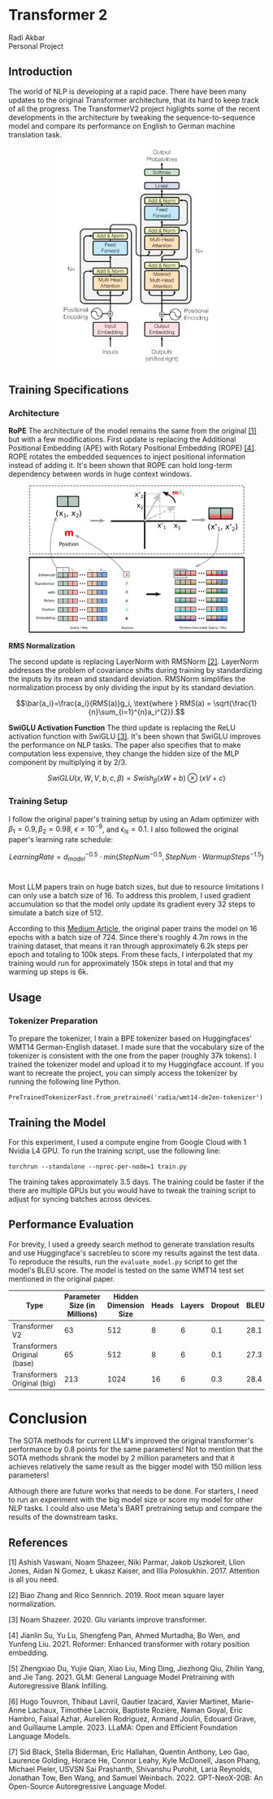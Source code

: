 # Transformer 2
Radi Akbar <br>
Personal Project

## Introduction
The world of NLP is developing at a rapid pace. There have been many updates to the original Transformer architecture, that its hard to keep track of all the progress. The TransformerV2 project higlights some of the recent developments in the architecture by tweaking the sequence-to-sequence model and compare its performance on English to German machine translation task.
<p align="center">
  <img src="images/transformer_architecture.png" title="Original Transformer Architecture" width=321 height=435/>
</p>

## Training Specifications
### Architecture
**RoPE**
The architecture of the model remains the same from the original [[1]](#1) but with a few modifications. First update is replacing the Additional Positional Embedding (APE) with Rotary Positional Embedding (ROPE) [[4]](#4). ROPE rotates the embedded sequences to inject positional information instead of adding it. It's been shown that ROPE can hold long-term dependency between words in huge context windows. <br>

<p align="center">
  <img src="images/rope_example.png" title="Rotary Positional Embedding Example" width=425 height=290/>
</p>

**RMS Normalization**

The second update is replacing LayerNorm with RMSNorm [[2]](#2). LayerNorm addresses the problem of covariance shifts during training by standardizing the inputs by its mean and standard deviation. RMSNorm simplifies the normalization process by only dividing the input by its standard deviation. <br>

$$\bar{a_i}=\frac{a_i}{RMS(a)}g_i, \text{where } RMS(a) = \sqrt{\frac{1}{n}\sum_{i=1}^{n}a_i^{2}}.$$

**SwiGLU Activation Function**
The third update is replacing the ReLU activation function with SwiGLU [[3]](#3). It's been shown that SwiGLU improves the performance on NLP tasks. The paper also specifies that to make computation less expensive, they change the hidden size of the MLP component by multiplying it by 2/3.

$$SwiGLU(x, W, V, b, c, \beta) = Swish_{\beta}(xW + b) \otimes (xV + c)$$

### Training Setup
I follow the original paper's training setup by using an Adam optimizer with $\beta_1 = 0.9, \beta_2 = 0.98$, $\epsilon = 10^{-9}$, and $\epsilon_{ls} = 0.1$. I also followed the original paper's learning rate schedule: <br>

$$Learning Rate = d_{model}^{-0.5} \cdot min(StepNum^{-0.5}, StepNum \cdot WarmupSteps^{-1.5})$$ <br>

Most LLM papers train on huge batch sizes, but due to resource limitations I can only use a batch size of 16. To address this problem, I used gradient accumulation so that the model only update its gradient every 32 steps to simulate a batch size of 512. <br> 

According to this [Medium Article](https://medium.com/@martin.p.dittgen/reproducing-the-attention-is-all-you-need-paper-from-scratch-d2fb40bb25d4), the original paper trains the model on 16 epochs with a batch size of 724. Since there's roughly 4.7m rows in the training dataset, that means it ran through approximately 6.2k steps per epoch and totaling to 100k steps. From these facts, I interpolated that my training would run for approximately 150k steps in total and that my warming up steps is 6k. 

## Usage
### Tokenizer Preparation
To prepare the tokenizer, I train a BPE tokenizer based on Huggingfaces' WMT14 German-English dataset. I made sure that the vocabulary size of the tokenizer is consistent with the one from the paper (roughly 37k tokens). I trained the tokenizer model and upload it to my Huggingface account. If you want to recreate the project, you can simply access the tokenizer by running the following line Python.

```
PreTrainedTokenizerFast.from_pretrained('radia/wmt14-de2en-tokenizer')
```

## Training the Model
For this experiment, I used a compute engine from Google Cloud with 1 Nvidia L4 GPU. To run the training script, use the following line:
```
torchrun --standalone --nproc-per-node=1 train.py
```
The training takes approximately 3.5 days. The training could be faster if the there are multiple GPUs but you would have to tweak the training script to adjust for syncing batches across devices. 

## Performance Evaluation
For brevity, I used a greedy search method to generate translation results and use Huggingface's sacrebleu to score my results against the test data. To reproduce the results, run the `evaluate_model.py` script to get the model's BLEU score. The model is tested on the same WMT14 test set mentioned in the original paper.

|Type|Parameter Size (in Millions)|Hidden Dimension Size|Heads|Layers|Dropout|BLEU|
|----|----------------------------|---------------------|-----|------|-------|----|
|Transformer V2|63|512|8|6|0.1|28.1|
|Transformers Original (base)|65|512|8|6|0.1|27.3|
|Transformers Original (big)|213|1024|16|6|0.3|28.4|

# Conclusion
The SOTA methods for current LLM's improved the original transformer's performance by 0.8 points for the same parameters! Not to mention that the SOTA methods shrank the model by 2 million parameters and that it achieves relatively the same result as the bigger model with 150 million less parameters! 

Although there are future works that needs to be done. For starters, I need to run an experiment with the big model size or score my model for other NLP tasks. I could also use Meta's BART pretraining setup and compare the results of the downstream tasks.

## References
<a id="1">[1]</a> 
Ashish Vaswani, Noam Shazeer, Niki Parmar, Jakob
Uszkoreit, Llion Jones, Aidan N Gomez, Ł ukasz
Kaiser, and Illia Polosukhin. 2017. Attention is all
you need.

<a id="2">[2]</a> 
Biao Zhang and Rico Sennrich. 2019. Root mean
square layer normalization.

<a id="3">[3]</a> 
Noam Shazeer. 2020. Glu variants improve transformer.

<a id="4">[4]</a> 
Jianlin Su, Yu Lu, Shengfeng Pan, Ahmed Murtadha,
Bo Wen, and Yunfeng Liu. 2021. Roformer: Enhanced transformer with rotary position embedding.

<a id="5">[5]</a> 
Zhengxiao Du, Yujie Qian, Xiao Liu, Ming Ding, Jiezhong Qiu, Zhilin Yang, and Jie Tang. 2021. GLM: General Language Model Pretraining with Autoregressive Blank Infilling.

<a id="6">[6]</a> 
Hugo Touvron, Thibaut Lavril, Gautier Izacard, Xavier Martinet, Marie-Anne Lachaux, Timothée Lacroix, Baptiste Rozière, Naman Goyal, Eric Hambro, Faisal Azhar, Aurelien Rodriguez, Armand Joulin, Edouard Grave, and Guillaume Lample. 2023. LLaMA: Open and Efficient Foundation Language Models.

<a id="7">[7]</a> 
Sid Black, Stella Biderman, Eric Hallahan, Quentin Anthony, Leo Gao, Laurence Golding, Horace He, Connor Leahy, Kyle McDonell, Jason Phang, Michael Pieler, USVSN Sai Prashanth, Shivanshu Purohit, Laria Reynolds, Jonathan Tow, Ben Wang, and Samuel Weinbach. 2022. GPT-NeoX-20B: An Open-Source Autoregressive Language Model.
